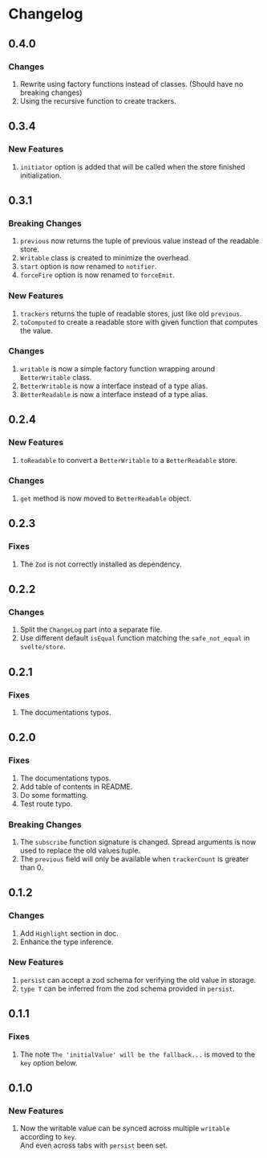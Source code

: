 # Changelog

## 0.4.0

### Changes

1. Rewrite using factory functions instead of classes. (Should have no breaking changes)
1. Using the recursive function to create trackers.


## 0.3.4

### New Features

1. `initiator` option is added that will be called when the store finished initialization.


## 0.3.1

### Breaking Changes

1. `previous` now returns the tuple of previous value instead of the readable store.
1. `Writable` class is created to minimize the overhead.
1. `start` option is now renamed to `notifier`.
1. `forceFire` option is now renamed to `forceEmit`.

### New Features

1. `trackers` returns the tuple of readable stores, just like old `previous`.
1. `toComputed` to create a readable store with given function that computes the value.

### Changes

1. `writable` is now a simple factory function wrapping around `BetterWritable` class.
1. `BetterWritable` is now a interface instead of a type alias.
1. `BetterReadable` is now a interface instead of a type alias.


## 0.2.4

### New Features

1. `toReadable` to convert a `BetterWritable` to a `BetterReadable` store.

### Changes

1. `get` method is now moved to `BetterReadable` object.

## 0.2.3

### Fixes

1. The `Zod` is not correctly installed as dependency.


## 0.2.2

### Changes

1. Split the `ChangeLog` part into a separate file.
1. Use different default `isEqual` function matching the `safe_not_equal` in `svelte/store`.


## 0.2.1

### Fixes

1. The documentations typos.


## 0.2.0

### Fixes

1. The documentations typos.
1. Add table of contents in README.
1. Do some formatting.
1. Test route typo.

### Breaking Changes

1. The `subscribe` function signature is changed. Spread arguments is now
   used to replace the old values tuple.
1. The `previous` field will only be available when `trackerCount` is
   greater than 0.

## 0.1.2

### Changes

1. Add `Highlight` section in doc.
1. Enhance the type inference.

### New Features

1. `persist` can accept a zod schema for verifying the old value in storage.
1. `type T` can be inferred from the zod schema provided in `persist`.


## 0.1.1

### Fixes

1. The note `The 'initialValue' will be the fallback...` is moved to the `key` option below.


## 0.1.0

### New Features

1. Now the writable value can be synced across multiple `writable` according to `key`. \
   And even across tabs with `persist` been set.
